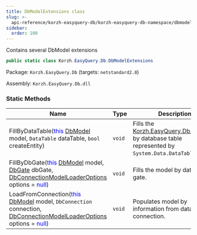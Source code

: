 ```yaml
---
title: DbModelExtensions class
slug: >-
  api-reference/korzh-easyquery-db/korzh-easyquery-db-namespace/dbmodelextensions-class
sidebar:
  order: 100
---
```


Contains several DbModel extensions
```csharp
public static class Korzh.EasyQuery.Db.DbModelExtensions

```
Package: `Korzh.EasyQuery.Db` (targets: `netstandard2.0`)

Assembly: `Korzh.EasyQuery.Db.dll`

### Static Methods

| Name | Type | Description | 
| --- | --- | --- | 
| FillByDataTable(<span style='color: blue'>this</span> [DbModel](/easyquery/docs/api-reference/korzh-easyquery-db/korzh-easyquery-db-namespace/dbmodel-class) model, `DataTable` dataTable, `bool` createEntity) | `void` | Fills the [Korzh.EasyQuery.Db.DbModel](/easyquery/docs/api-reference/korzh-easyquery-db/korzh-easyquery-db-namespace/dbmodel-class) by database table represented by `System.Data.DataTable` object. | 
| FillByDbGate(<span style='color: blue'>this</span> [DbModel](/easyquery/docs/api-reference/korzh-easyquery-db/korzh-easyquery-db-namespace/dbmodel-class) model, [DbGate](/easyquery/docs/api-reference/korzh-easyquery-db/korzh-easyquery-db-namespace/dbgate-class) dbGate, [DbConnectionModelLoaderOptions](/easyquery/docs/api-reference/korzh-easyquery-db/korzh-easyquery-db-namespace/dbconnectionmodelloaderoptions-class) options = <span style='color: blue'>null</span>) | `void` | Fills the model by database gate. | 
| LoadFromConnection(<span style='color: blue'>this</span> [DbModel](/easyquery/docs/api-reference/korzh-easyquery-db/korzh-easyquery-db-namespace/dbmodel-class) model, `DbConnection` connection, [DbConnectionModelLoaderOptions](/easyquery/docs/api-reference/korzh-easyquery-db/korzh-easyquery-db-namespace/dbconnectionmodelloaderoptions-class) options = <span style='color: blue'>null</span>) | `void` | Populates model by information from database connection. |
